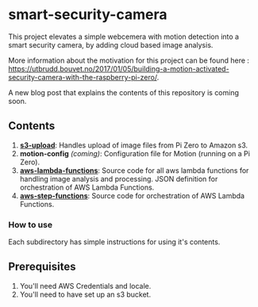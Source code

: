 # smart-security-camera

This project elevates a simple webcemera with motion detection into a smart security camera, by adding cloud based image analysis.

More information about the motivation for this project can be found here : https://utbrudd.bouvet.no/2017/01/05/building-a-motion-activated-security-camera-with-the-raspberry-pi-zero/.

A new blog post that explains the contents of this repository is coming soon.

## Contents

1. **[s3-upload](https://github.com/markwest1972/smart-security-camera/tree/master/s3-upload)**: Handles upload of image files from Pi Zero to Amazon s3.
2. **motion-config** *(coming)*: Configuration file for Motion (running on a Pi Zero).
3. **[aws-lambda-functions](https://github.com/markwest1972/smart-security-camera/tree/master/aws-lambda-functions)**: Source code for all aws lambda functions for handling image analysis and processing. JSON definition for orchestration of AWS Lambda Functions.
4. **[aws-step-functions](https://github.com/markwest1972/smart-security-camera/tree/master/aws-step-functions)**: Source code for orchestration of AWS Lambda Functions.

### How to use

Each subdirectory has simple instructions for using it's contents.

## Prerequisites

1. You'll need AWS Credentials and locale.
2. You'll need to have set up an s3 bucket.
